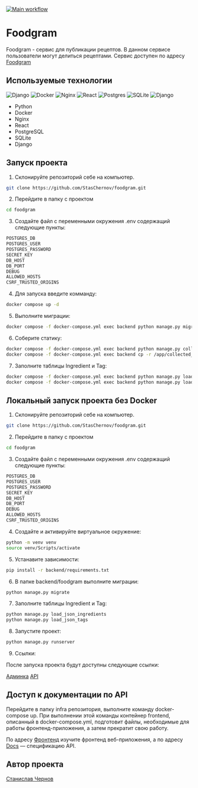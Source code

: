 [![Main workflow](https://github.com/StasChernov/foodgram/actions/workflows/main.yml/badge.svg)](https://github.com/StasChernov/foodgram/actions/workflows/main.yml)

#  Foodgram

Foodgram - сервис для публикации рецептов.
В данном сервисе пользователи могут делиться рецептами.
Сервис доступен по адресу [Foodgram](https://chefoodgram.zapto.org)

## Используемые технологии

![Django](https://img.shields.io/badge/Django-%23092E20.svg?logo=django&logoColor=white)
![Docker](https://img.shields.io/badge/docker-%230db7ed.svg?style=for-the-badge&logo=docker&logoColor=white)
![Nginx](https://img.shields.io/badge/nginx-%23009639.svg?style=for-the-badge&logo=nginx&logoColor=white)
![React](https://img.shields.io/badge/react-%2320232a.svg?style=for-the-badge&logo=react&logoColor=%2361DAFB)
![Postgres](https://img.shields.io/badge/Postgres-%23316192.svg?logo=postgresql&logoColor=white)
![SQLite](https://img.shields.io/badge/SQLite-%2307405e.svg?logo=sqlite&logoColor=white)
![Django](https://img.shields.io/badge/Django-%23092E20.svg?logo=django&logoColor=white)

- Python
- Docker
- Nginx
- React
- PostgreSQL
- SQLite
- Django

## Запуск проекта

1. Склонируйте репозиторий себе на компьютер.

```bash
git clone https://github.com/StasChernov/foodgram.git
```

2. Перейдите в папку с проектом

```bash
cd foodgram
```

3. Создайте файл с переменными окружения .env содержащий следующие пункты:

``` bash
POSTGRES_DB
POSTGRES_USER
POSTGRES_PASSWORD
SECRET_KEY
DB_HOST
DB_PORT
DEBUG
ALLOWED_HOSTS
CSRF_TRUSTED_ORIGINS
```

4. Для запуска введите комманду:

```bash
docker compose up -d
```

5. Выполните миграции:

```bash
docker compose -f docker-compose.yml exec backend python manage.py migrate
```

6. Соберите статику:

```bash
docker compose -f docker-compose.yml exec backend python manage.py collectstatic
docker compose -f docker-compose.yml exec backend cp -r /app/collected_static/. /static/static/
```

7. Заполните таблицы Ingredient и Tag:

```bash
docker compose -f docker-compose.yml exec backend python manage.py load_json_ingredients
docker compose -f docker-compose.yml exec backend python manage.py load_json_tags
```

## Локальный запуск проекта без Docker
1. Склонируйте репозиторий себе на компьютер.

```bash
git clone https://github.com/StasChernov/foodgram.git
```

2. Перейдите в папку с проектом

```bash
cd foodgram
```
3. Создайте файл с переменными окружения .env содержащий следующие пункты:

``` bash
POSTGRES_DB
POSTGRES_USER
POSTGRES_PASSWORD
SECRET_KEY
DB_HOST
DB_PORT
DEBUG
ALLOWED_HOSTS
CSRF_TRUSTED_ORIGINS
```

4. Создайте и активируйте виртуальное окружение:

```bash
python -m venv venv
source venv/Scripts/activate
``` 

5. Устанавите зависимости:

```bash
pip install -r backend/requirements.txt
```

6. В папке backend/foodgram выполните миграции:

```bash
python manage.py migrate
```

7. Заполните таблицы Ingredient и Tag:

```bash
python manage.py load_json_ingredients
python manage.py load_json_tags
```

8. Запустите проект:

```bash
python manage.py runserver
```

9. Ссылки:

После запуска проекта будут доступны следующие ссылки:

[Админка](http://127.0.0.1:8000/admin/)
[API](http://127.0.0.1:8000/api/)

## Доступ к документации по API

Перейдите в папку infra репозитория, выполните команду docker-compose up. При выполнении этой команды контейнер frontend, описанный в docker-compose.yml, подготовит файлы, необходимые для работы фронтенд-приложения, а затем прекратит свою работу.

По адресу [Фронтенд](http://localhost) изучите фронтенд веб-приложения, а по адресу [Docs](http://localhost/api/docs/) — спецификацию API.

## Автор проекта
[Станислав Чернов](https://github.com/StasChernov)
